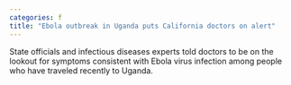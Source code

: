 ```yaml
---
categories: f
title: "Ebola outbreak in Uganda puts California doctors on alert"
---
```

State officials and infectious diseases experts told doctors to be on the lookout for symptoms consistent with Ebola virus infection among people who have traveled recently to Uganda. 